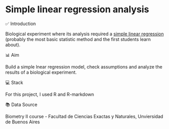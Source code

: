 # Simple linear regression analysis

✅ Introduction

Biological experiment where its analysis required a [simple linear regression](https://en.wikipedia.org/wiki/Simple_linear_regression) (probably the most basic statistic method and the first students learn about).

📊 Aim

Build a simple lnear regression model, check assumptions and analyze the results of a biological experiment.

💻 Stack

For this project, I used R and R-markdown

📚 Data Source

Biometry II course - Facultad de Ciencias Exactas y Naturales, Unviersidad de Buenos Aires
